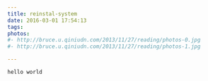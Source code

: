 ```yaml
---
title: reinstal-system
date: 2016-03-01 17:54:13
tags:
photos:
#- http://bruce.u.qiniudn.com/2013/11/27/reading/photos-0.jpg
#- http://bruce.u.qiniudn.com/2013/11/27/reading/photos-1.jpg

---
```


`hello world`
